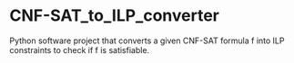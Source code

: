# CNF-SAT_to_ILP_converter
Python software project that converts a given CNF-SAT formula f into ILP constraints to check if f is satisfiable.
